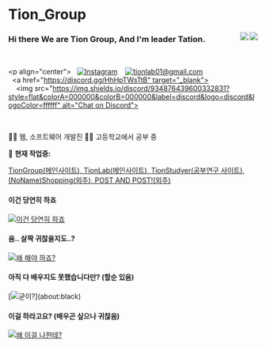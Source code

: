 # Tion_Group
<img align="right" src="https://github-readme-stats.vercel.app/api?username=tionlab&hide_border=true&hide_rank=true&show_icons=true&title_color=606060&text_color=606060&bg_color=00000000">
<img align="right" src="https://github-readme-stats.vercel.app/api/top-langs/?username=tionlab&layout=compact&title_color=606060&text_color=606060&bg_color=00000000&theme=dark&hide_border=true">
    

### Hi there We are Tion Group, And I'm leader Tation.

<br> 
  
 <p align="center"> 
   [![Instagram](https://img.shields.io/static/v1?label=Instagram&message=%20&color=orange&logo=Instagram&style=flat-square&logoColor=white)](https://www.instagram.com/ming_tion)
   </a> 
   [![tionlab01@gmail.com](https://img.shields.io/static/v1?label=admin@cstef.dev&message=%20&color=red&logo=gmail&style=flat-square&logoColor=white)](mailto:tionlab01@gmail.com)  
   </a> 
   <a href="https://discord.gg/HhHpTWsTtB" target="_blank"> 
     <img src="https://img.shields.io/discord/934876439600332831?style=flat&colorA=000000&colorB=000000&label=discord&logo=discord&logoColor=ffffff" alt="Chat on Discord"> 
   </a> 
 </p> 
  
 <br>


👨‍💻 웹, 소프트웨어 개발진
👨‍🎓 고등학교에서 공부 중 


🚧 **현재 작업중:** 

[TionGroup(메인사이트), TionLab(메인사이트), TionStudyer(공부연구 사이트), (NoName)Shopping(외주), POST AND POST!(외주)](about:blank)


#### 이건 당연히 하죠
[![이건 당연히 하죠](https://skillicons.dev/icons?i=vscode,js,react,html,css,arduino,ae,discord,bots,git,github,heroku,instagram,md,mongodb,netlify,nodejs,ps,powershell)](about:black)


#### 음.. 살짝 귀찮을지도..?
[![왜 해야 하죠?](https://skillicons.dev/icons?i=au,blender,ai,py,ts)](about:black)


#### 아직 다 배우지도 못했습니다만? (할순 있음)
[![굳이?](https://skillicons.dev/icons?i=cpp,c,)](about:black)


#### 이걸 하라고요? (배우곤 싶으나 귀찮음)
[![왜 이걸 나한테?](https://skillicons.dev/icons?i=cs,linux,raspberrypi,ruby,go,wordpress)](about:black)


